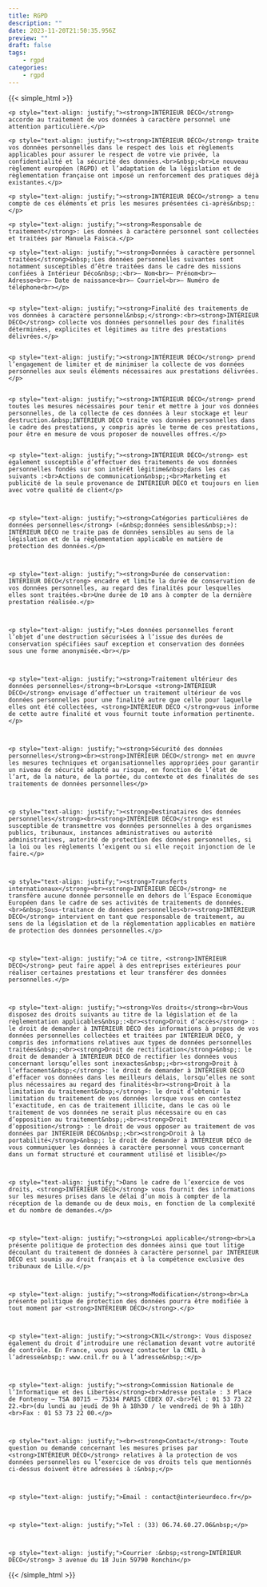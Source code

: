 ```yaml
---
title: RGPD
description: ""
date: 2023-11-20T21:50:35.956Z
preview: ""
draft: false
tags:
    - rgpd
categories:
    - rgpd
---
```


{{< simple_html >}}

<div>

    <p style="text-align: justify;"><strong>INTÉRIEUR DÉCO</strong> accorde au traitement de vos données à caractère personnel une attention particulière.</p>

    <p style="text-align: justify;"><strong>INTÉRIEUR DÉCO</strong> traite vos données personnelles dans le respect des lois et règlements applicables pour assurer le respect de votre vie privée, la confidentialité et la sécurité des données.<br>&nbsp;<br>Le nouveau règlement européen (RGPD) et l’adaptation de la législation et de règlementation française ont imposé un renforcement des pratiques déjà existantes.</p>

    <p style="text-align: justify;"><strong>INTÉRIEUR DÉCO</strong> a tenu compte de ces éléments et pris les mesures présentées ci-après&nbsp;:</p>

    <p style="text-align: justify;"><strong>Responsable de traitement</strong>: Les données à caractère personnel sont collectées et traitées par Manuela Faisca.</p>

    <p style="text-align: justify;"><strong>Données à caractère personnel traitées</strong>&nbsp;:Les données personnelles suivantes sont notamment susceptibles d’être traitées dans le cadre des missions confiées à Intérieur Déco&nbsp;:<br>– Nom<br>– Prénom<br>– Adresse<br>– Date de naissance<br>– Courriel<br>– Numéro de téléphone<br></p>


    <p style="text-align: justify;"><strong>Finalité des traitements de vos données à caractère personnel&nbsp;</strong>:<br><strong>INTÉRIEUR DÉCO</strong> collecte vos données personnelles pour des finalités déterminées, explicites et légitimes au titre des prestations délivrées.</p>


    <p style="text-align: justify;"><strong>INTÉRIEUR DÉCO</strong> prend l’engagement de limiter et de minimiser la collecte de vos données personnelles aux seuls éléments nécessaires aux prestations délivrées.</p>


    <p style="text-align: justify;"><strong>INTÉRIEUR DÉCO</strong> prend toutes les mesures nécessaires pour tenir et mettre à jour vos données personnelles, de la collecte de ces données à leur stockage et leur destruction.&nbsp;INTÉRIEUR DÉCO traite vos données personnelles dans le cadre des prestations, y compris après le terme de ces prestations, pour être en mesure de vous proposer de nouvelles offres.</p>


    <p style="text-align: justify;"><strong>INTÉRIEUR DÉCO</strong> est également susceptible d’effectuer des traitements de vos données personnelles fondés sur son intérêt légitime&nbsp;dans les cas suivants :<br>Actions de communication&nbsp;;<br>Marketing et publicité de la seule provenance de INTÉRIEUR DÉCO et toujours en lien avec votre qualité de client</p>



    <p style="text-align: justify;"><strong>Catégories particulières de données personnelles</strong> («&nbsp;données sensibles&nbsp;»): INTÉRIEUR DÉCO ne traite pas de données sensibles au sens de la législation et de la règlementation applicable en matière de protection des données.</p>



    <p style="text-align: justify;"><strong>Durée de conservation: INTÉRIEUR DÉCO</strong> encadre et limite la durée de conservation de vos données personnelles, au regard des finalités pour lesquelles elles sont traitées.<br>Une durée de 10 ans à compter de la dernière prestation réalisée.</p>



    <p style="text-align: justify;">Les données personnelles feront l’objet d’une destruction sécurisées à l’issue des durées de conservation spécifiées sauf exception et conservation des données sous une forme anonymisée.<br></p>



    <p style="text-align: justify;"><strong>Traitement ultérieur des données personnelles</strong><br>Lorsque <strong>INTÉRIEUR DÉCO</strong> envisage d’effectuer un traitement ultérieur de vos données personnelles pour une finalité autre que celle pour laquelle elles ont été collectées, <strong>INTÉRIEUR DÉCO </strong>vous informe de cette autre finalité et vous fournit toute information pertinente.</p>



    <p style="text-align: justify;"><strong>Sécurité des données personnelles</strong><br><strong>INTÉRIEUR DÉCO</strong> met en œuvre les mesures techniques et organisationnelles appropriées pour garantir un niveau de sécurité adapté au risque, en fonction de l’état de l’art, de la nature, de la portée, du contexte et des finalités de ses traitements de données personnelles</p>



    <p style="text-align: justify;"><strong>Destinataires des données personnelles</strong><br><strong>INTÉRIEUR DÉCO</strong> est susceptible de transmettre vos données personnelles à des organismes publics, tribunaux, instances administratives ou autorité administratives, autorité de protection des données personnelles, si la loi ou les règlements l’exigent ou si elle reçoit injonction de le faire.</p>



    <p style="text-align: justify;"><strong>Transferts internationaux</strong><br><strong>INTÉRIEUR DÉCO</strong> ne transfère aucune donnée personnelle en dehors de l’Espace Economique Européen dans le cadre de ses activités de traitements de données.<br>&nbsp;Sous-traitance de données personnelles<br><strong>INTÉRIEUR DÉCO</strong> intervient en tant que responsable de traitement, au sens de la législation et de la règlementation applicables en matière de protection des données personnelles.</p>



    <p style="text-align: justify;">A ce titre, <strong>INTÉRIEUR DÉCO</strong> peut faire appel à des entreprises extérieures pour réaliser certaines prestations et leur transférer des données personnelles.</p>



    <p style="text-align: justify;"><strong>Vos droits</strong><br>Vous disposez des droits suivants au titre de la législation et de la règlementation applicables&nbsp;:<br><strong>Droit d’accès</strong> : le droit de demander à INTÉRIEUR DÉCO des informations à propos de vos données personnelles collectées et traitées par INTÉRIEUR DÉCO, y compris des informations relatives aux types de données personnelles traitées&nbsp;;<br><strong>Droit de rectification</strong>&nbsp;: le droit de demander à INTÉRIEUR DÉCO de rectifier les données vous concernant lorsqu’elles sont inexactes&nbsp;;<br><strong>Droit à l’effacement&nbsp;</strong>: le droit de demander à INTÉRIEUR DÉCO d’effacer vos données dans les meilleurs délais, lorsqu’elles ne sont plus nécessaires au regard des finalités<br><strong>Droit à la limitation du traitement&nbsp;</strong>: le droit d’obtenir la limitation du traitement de vos données lorsque vous en contestez l’exactitude, en cas de traitement illicite, dans le cas où le traitement de vos données ne serait plus nécessaire ou en cas d’opposition au traitement&nbsp;;<br><strong>Droit d’opposition</strong> : le droit de vous opposer au traitement de vos données par INTÉRIEUR DÉCO&nbsp;;<br><strong>Droit à la portabilité</strong>&nbsp;: le droit de demander à INTÉRIEUR DÉCO de vous communiquer les données à caractère personnel vous concernant dans un format structuré et couramment utilisé et lisible</p>



    <p style="text-align: justify;">Dans le cadre de l’exercice de vos droits, <strong>INTÉRIEUR DÉCO</strong> vous fournit des informations sur les mesures prises dans le délai d’un mois à compter de la réception de la demande ou de deux mois, en fonction de la complexité et du nombre de demandes.</p>



    <p style="text-align: justify;"><strong>Loi applicable</strong><br>La présente politique de protection des données ainsi que tout litige découlant du traitement de données à caractère personnel par INTÉRIEUR DÉCO est soumis au droit français et à la compétence exclusive des tribunaux de Lille.</p>



    <p style="text-align: justify;"><strong>Modification</strong><br>La présente politique de protection des données pourra être modifiée à tout moment par <strong>INTÉRIEUR DÉCO</strong>.</p>



    <p style="text-align: justify;"><strong>CNIL</strong>: Vous disposez également du droit d’introduire une réclamation devant votre autorité de contrôle. En France, vous pouvez contacter la CNIL à l’adresse&nbsp;: www.cnil.fr ou à l’adresse&nbsp;:</p>



    <p style="text-align: justify;"><strong>Commission Nationale de l’Informatique et des Libertés</strong><br>Adresse postale : 3 Place de Fontenoy – TSA 80715 – 75334 PARIS CEDEX 07.<br>Tél : 01 53 73 22 22.<br>(du lundi au jeudi de 9h à 18h30 / le vendredi de 9h à 18h)<br>Fax : 01 53 73 22 00.</p>



    <p style="text-align: justify;"><br><strong>Contact</strong>: Toute question ou demande concernant les mesures prises par <strong>INTÉRIEUR DÉCO</strong> relatives à la protection de vos données personnelles ou l’exercice de vos droits tels que mentionnés ci-dessus doivent être adressées à :&nbsp;</p>



    <p style="text-align: justify;">Email : contact@interieurdeco.fr</p>



    <p style="text-align: justify;">Tel : (33) 06.74.60.27.06&nbsp;</p>



    <p style="text-align: justify;">Courrier :&nbsp;<strong>INTÉRIEUR DÉCO</strong> 3 avenue du 18 Juin 59790 Ronchin</p>

</div>

{{< /simple_html >}}